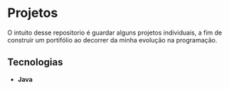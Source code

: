 # Projetos 

O intuito desse repositorio é guardar alguns projetos individuais, a fim de construir um portifólio ao decorrer da minha evolução na programação.

## Tecnologias
- **Java**
